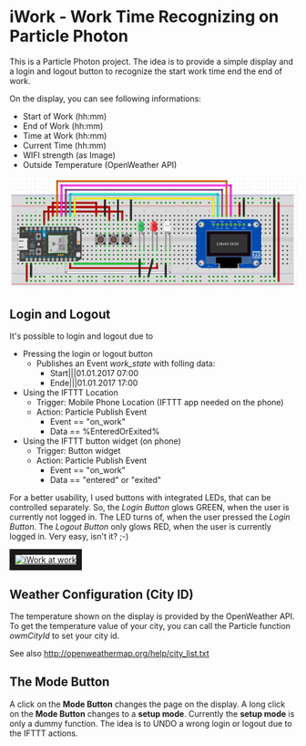 # iWork - Work Time Recognizing on Particle Photon
This is a Particle Photon project. The idea is to provide a simple display
and a login and logout button to recognize the start work time end the end
of work.

On the display, you can see following informations:
* Start of Work (hh:mm)
* End of Work (hh:mm)
* Time at Work (hh:mm)
* Current Time (hh:mm)
* WIFI strength (as Image)
* Outside Temperature (OpenWeather API)

![alt tag](https://raw.githubusercontent.com/circlesmiler/iwork/master/iWork-fritzing.png)

## Login and Logout
It's possible to login and logout due to
* Pressing the login or logout button
  * Publishes an Event _work_state_ with folling data:
    * Start|||01.01.2017 07:00
    * Ende|||01.01.2017 17:00
* Using the IFTTT Location
  * Trigger: Mobile Phone Location (IFTTT app needed on the phone)
  * Action: Particle Publish Event
    * Event == "on_work"
    * Data == %EnteredOrExited%
* Using the IFTTT button widget (on phone)
  * Trigger: Button widget
  * Action: Particle Publish Event
    * Event == "on_work"
    * Data == "entered" or "exited"

For a better usability, I used buttons with integrated LEDs, that can be
controlled separately. So, the *Login Button* glows GREEN, when the user is
currently not logged in. The LED turns of, when the user pressed the
*Login Button*. The *Logout Button* only glows RED, when the user is currently
logged in. Very easy, isn't it? ;-)

<a href="http://www.youtube.com/watch?feature=player_embedded&v=zKBNXiXqFS4" target="_blank">
<img src="http://img.youtube.com/vi/zKBNXiXqFS4/0.jpg" alt="iWork at work" width="240" height="180" border="10" />
</a>

## Weather Configuration (City ID)
The temperature shown on the display is provided by the OpenWeather API. To
get the temperature value of your city, you can call the Particle function
_owmCityId_ to set your city id.

See also http://openweathermap.org/help/city_list.txt

## The Mode Button
A click on the **Mode Button** changes the page on the display. A long click on
the **Mode Button** changes to a **setup mode**. Currently the **setup mode** is
only a dummy function. The idea is to UNDO a wrong login or logout due to the
IFTTT actions.
